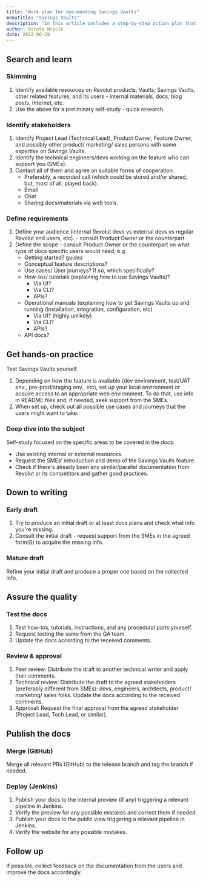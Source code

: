 ```yaml
---
title: "Work plan for documenting Savings Vaults"
menuTitle: "Savings Vaults"
description: "In this article includes a step-by-step action plan that I'd follow to produce the technical documentation for the Savings Vaults feature by Revolut."
author: Dorota Wojcik
date: 2022-06-29
---
```


## Search and learn

### Skimming

1. Identify available resources on Revolut products, Vaults, Savings Vaults, other related features, and its users - internal materials, docs, blog posts, Internet, etc.
2. Use the above for a preliminary self-study - quick research.

### Identify stakeholders

1. Identify Project Lead (Technical Lead), Product Owner, Feature Owner, and possibly other product/ marketing/ sales persons with some expertise on Savings Vaults.
2. Identify the technical engineers/devs working on the feature who can support you (SMEs).
3. Contact all of them and agree on suitable forms of cooperation:
   * Preferably, a recorded call (which could be stored and/or shared, but, most of all, played back).
   * Email
   * Chat
   * Sharing docs/materials via web tools.

### Define requirements

1. Define your audience (internal Revolut devs vs external devs vs regular Revolut end users, etc). - consult Product Owner or the counterpart.
2. Define the scope - consult Product Owner or the counterpart on what type of docs specific users would need, e.g.
   * Getting started? guides
   * Conceptual feature descriptions?
   * Use cases/ User journeys? If so, which specifically?
   * How-tos/ tutorials (explaining how to use Savings Vaults)?
     * Via UI?
     * Via CLI?
     * APIs?
   * Operational manuals (explaining how to get Savings Vaults up and running (installation, integration, configuration, etc)
     * Via UI? (highly unlikely)
     * Via CLI?
     * APIs?
   * API docs?

## Get hands-on practice

Test Savings Vaults yourself.

1. Depending on how the feature is available (dev environment, test/UAT env., pre-prod/staging env., etc), set up your local environment or acquire access to an appropriate web environment. To do that, use info in README files and, if needed, seek support from the SMEs.
2. When set up, check out all possible use cases and journeys that the users might want to take.

### Deep dive into the subject

Self-study focused on the specific areas to be covered in the docs:

* Use existing internal or external resources.
* Request the SMEs' introduction and demo of the Savings Vaults feature.
* Check if there's already been any similar/parallel documentation from  Revolut or its competitors and gather good practices.

## Down to writing

### Early draft

1. Try to produce an initial draft or at least docs plans and check what info you're missing.
2. Consult the initial draft - request support from the SMEs in the agreed form(S) to acquire the missing info.

### Mature draft

Refine your initial draft and produce a proper one based on the collected info.

## Assure the quality

### Test the docs

1. Test how-tos, tutorials, instructions, and any procedural parts yourself.
2. Request testing the same from the QA team.
3. Update the docs according to the received comments.

### Review & approval

1. Peer review: Distribute the draft to another technical writer and apply their comments.
2. Technical review: Distribute the draft to the agreed stakeholders (preferably different from SMEs): devs, engineers, architects, product/ marketing/ sales folks. Update the docs according to the received comments.
3. Approval: Request the final approval from the agreed stakeholder (Project Lead, Tech Lead, or similar).

## Publish the docs

### Merge (GitHub)

Merge all relevant PRs (GitHub) to the release branch and tag the branch if needed.

### Deploy (Jenkins)

1. Publish your docs to the internal preview (if any) triggering a relevant pipeline in Jenkins.
2. Verify the preview for any possible mistakes and correct them if needed.
3. Publish your docs to the public view triggering a relevant pipeline in Jenkins.
4. Verify the website for any possible mistakes.

## Follow up

If possible, collect feedback on the documentation from the users and improve the docs accordingly.
